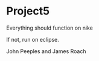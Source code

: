 # Project5
Everything should function on nike

If not, run on eclipse.

John Peeples and James Roach
